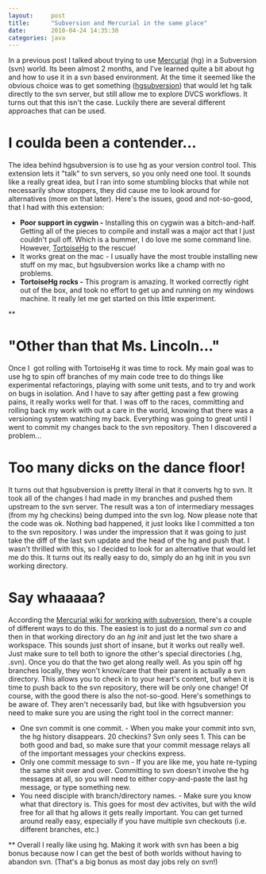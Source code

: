 ```yaml
---
layout:     post
title:      "Subversion and Mercurial in the same place"
date:       2010-04-24 14:35:30
categories: java
---
```

In a previous post I talked about trying to use [Mercurial](http://mercurial.selenic.com/) (hg) in a Subversion (svn) world. Its been almost 2 months, and I've learned quite a bit about hg and how to use it in a svn based environment. At the time it seemed like the obvious choice was to get something ([hgsubversion](http://www.bitbucket.org/durin42/hgsubversion/)) that would let hg talk directly to the svn server, but still allow me to explore DVCS workflows. It turns out that this isn't the case. Luckily there are several different approaches that can be used. 

# I coulda been a contender...

The idea behind hgsubversion is to use hg as your version control tool. This extension lets it "talk" to svn servers, so you only need one tool. It sounds like a really great idea, but I ran into some stumbling blocks that while not necessarily show stoppers, they did cause me to look around for alternatives (more on that later). Here's the issues, good and not-so-good, that I had with this extension: 

  * **Poor support in cygwin -** Installing this on cygwin was a bitch-and-half. Getting all of the pieces to compile and install was a major act that I just couldn't pull off. Which is a bummer, I do love me some command line. However, [TortoiseHg](http://tortoisehg.bitbucket.org/) to the rescue!
  * It works great on the mac - I usually have the most trouble installing new stuff on my mac, but hgsubversion works like a champ with no problems.
  * **TortoiseHg rocks -** This program is amazing. It worked correctly right out of the box, and took no effort to get up and running on my windows machine. It really let me get started on this little experiment.

**

# "Other than that Ms. Lincoln..."

Once I  got rolling with TortoiseHg it was time to rock.  My main goal was to use hg to spin off branches of my main code tree to do things like experimental refactorings, playing with some unit tests, and to try and work on bugs in isolation. And I have to say after getting past a few growing pains, it really works well for that. I was off to the races, committing and rolling back my work with out a care in the world, knowing that there was a versioning system watching my back. Everything was going to great until I went to commit my changes back to the svn repository. Then I discovered a problem...

# Too many dicks on the dance floor!

It turns out that hgsubversion is pretty literal in that it converts hg to svn. It took all of the changes I had made in my branches and pushed them upstream to the svn server. The result was a ton of intermediary messages (from my hg checkins) being dumped into the svn log. Now please note that the code was ok. Nothing bad happened, it just looks like I committed a ton to the svn repository. I was under the impression that it was going to just take the diff of the last svn update and the head of the hg and push that. I wasn't thrilled with this, so I decided to look for an alternative that would let me do this. It turns out its really easy to do, simply do an hg init in you svn working directory.

# Say whaaaaa?

According the [Mercurial wiki for working with subversion](http://mercurial.selenic.com/wiki/WorkingWithSubversion#With_MQ_only), there's a couple of different ways to do this. The easiest is to just do a normal _svn co_ and then in that working directory do an _hg init_ and just let the two share a workspace.  This sounds just short of insane, but it works out really well. Just make sure to tell both to ignore the other's special directories (.hg, .svn). Once you do that the two get along really well. As you spin off hg branches locally, they won't know/care that their parent is actually a svn directory. This allows you to check in to your heart's content, but when it is time to push back to the svn repository, there will be only one change! Of course, with the good there is also the not-so-good. Here's somethings to be aware of. They aren't necessarily bad, but like with hgsubversion you need to make sure you are using the right tool in the correct manner:

  * One svn commit is one commit. - When you make your commit into svn, the hg history disappears. 20 checkins? Svn only sees 1. This can be both good and bad, so make sure that your commit message relays all of the important messages your checkins express.
  * Only one commit message to svn - If you are like me, you hate re-typing the same shit over and over. Committing to svn doesn't involve the hg messages at all, so you will need to either copy-and-paste the last hg message, or type something new.
  * You need disciple with branch/directory names. - Make sure you know what that directory is. This goes for most dev activites, but with the wild free for all that hg allows it gets really important. You can get turned around really easy, especially if you have multiple svn checkouts (i.e. different branches, etc.)

** Overall I really like using hg. Making it work with svn has been a big bonus because now I can get the best of both worlds without having to abandon svn. (That's a big bonus as most day jobs rely on svn!)
